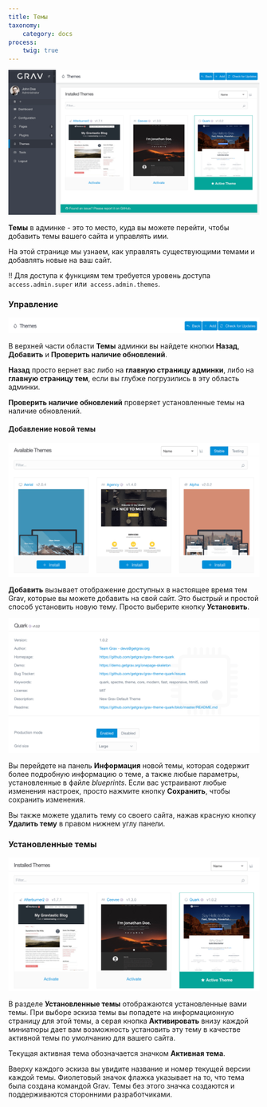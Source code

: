 ```yaml
---
title: Темы
taxonomy:
    category: docs
process:
    twig: true
---
```


![Темы](themes.png?width=1009&classes=shadow)

**Темы** в админке - это то место, куда вы можете перейти, чтобы добавить темы вашего сайта и управлять ими.

На этой странице мы узнаем, как управлять существующими темами и добавлять новые на ваш сайт.

!! Для доступа к функциям тем требуется уровень доступа `access.admin.super` или` access.admin.themes`.

### Управление

![Темы](themes1.png?width=1009&classes=shadow)

В верхней части области **Темы** админки вы найдете кнопки <i class="fa fa-reply"></i> **Назад**, <i class="fa fa-plus"></i> **Добавить** и <i class="fa fa-refresh"></i> **Проверить наличие обновлений**.

<i class="fa fa-reply"></i> **Назад** просто вернет вас либо на **главную страницу админки**, либо на **главную страницу тем**, если вы глубже погрузились в эту область админки.

<i class="fa fa-refresh"></i> **Проверить наличие обновлений** проверяет установленные темы на наличие обновлений.

#### Добавление новой темы

![Темы](themes2.png?width=1009&classes=shadow)

<i class="fa fa-plus"></i> **Добавить** вызывает отображение доступных в настоящее время тем Grav, которые вы можете добавить на свой сайт. Это быстрый и простой способ установить новую тему. Просто выберите кнопку <i class="fa fa-plus"></i> **Установить**.

![Темы](themes3.png?width=1009&classes=shadow)

Вы перейдете на панель **Информация** новой темы, которая содержит более подробную информацию о теме, а также любые параметры, установленные в файле *blueprints*. Если вас устраивают любые изменения настроек, просто нажмите кнопку <i class="fa fa-check"></i> **Сохранить**, чтобы сохранить изменения.

Вы также можете удалить тему со своего сайта, нажав красную кнопку <i class="fa fa-fw fa-warning"></i> **Удалить тему** в правом нижнем углу панели.

### Установленные темы

![Темы](themes4.png?width=1009&classes=shadow)

В разделе **Установленные темы** отображаются установленные вами темы. При выборе эскиза темы вы попадете на информационную страницу для этой темы, а серая кнопка **Активировать** внизу каждой миниатюры дает вам возможность установить эту тему в качестве активной темы по умолчанию для вашего сайта.

Текущая активная тема обозначается значком <i class="fa fa-star"></i> **Активная тема**.

Вверху каждого эскиза вы увидите название и номер текущей версии каждой темы. Фиолетовый значок флажка <i class="fa fa-check-circle"></i> указывает на то, что тема была создана командой Grav. Темы без этого значка создаются и поддерживаются сторонними разработчиками.
